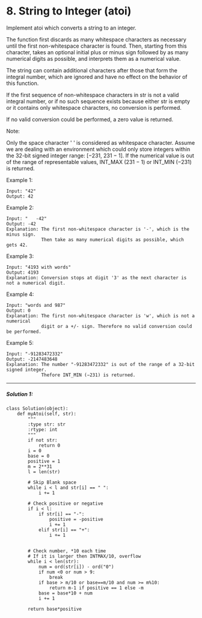 # 8. String to Integer (atoi)


Implement atoi which converts a string to an integer.

The function first discards as many whitespace characters as necessary until the first non-whitespace character is found. Then, starting from this character, takes an optional initial plus or minus sign followed by as many numerical digits as possible, and interprets them as a numerical value.

The string can contain additional characters after those that form the integral number, which are ignored and have no effect on the behavior of this function.

If the first sequence of non-whitespace characters in str is not a valid integral number, or if no such sequence exists because either str is empty or it contains only whitespace characters, no conversion is performed.

If no valid conversion could be performed, a zero value is returned.

Note:

Only the space character ' ' is considered as whitespace character.
Assume we are dealing with an environment which could only store integers within the 32-bit signed integer range: [−231,  231 − 1]. If the numerical value is out of the range of representable values, INT_MAX (231 − 1) or INT_MIN (−231) is returned.  

Example 1:   

    Input: "42"  
    Output: 42  

Example 2:  

    Input: "   -42"
    Output: -42
    Explanation: The first non-whitespace character is '-', which is the minus sign.
                 Then take as many numerical digits as possible, which gets 42.
Example 3:

    Input: "4193 with words"
    Output: 4193
    Explanation: Conversion stops at digit '3' as the next character is not a numerical digit.
Example 4:

    Input: "words and 987"
    Output: 0
    Explanation: The first non-whitespace character is 'w', which is not a numerical 
                 digit or a +/- sign. Therefore no valid conversion could be performed.
Example 5:

    Input: "-91283472332"
    Output: -2147483648
    Explanation: The number "-91283472332" is out of the range of a 32-bit signed integer.
                 Thefore INT_MIN (−231) is returned.

---


##### Solution 1:
    class Solution(object):
        def myAtoi(self, str):
            """
            :type str: str
            :rtype: int
            """
            if not str:
                return 0
            i = 0
            base = 0
            positive = 1
            m = 2**31
            l = len(str)

            # Skip Blank space
            while i < l and str[i] == " ":
                i += 1

            # Check positive or negative
            if i < l:
                if str[i] == "-":
                    positive = -positive
                    i += 1
                elif str[i] == "+":
                    i += 1


            # Check number, *10 each time
            # If it is larger then INTMAX/10, overflow
            while i < len(str):
                num = ord(str[i]) - ord("0")
                if num <0 or num > 9: 
                    break
                if base > m/10 or base==m/10 and num >= m%10:
                    return m-1 if positive == 1 else -m
                base = base*10 + num
                i += 1

            return base*positive
                

